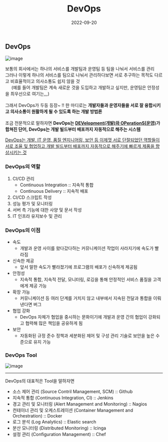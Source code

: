 ﻿---
title: "DevOps"
date: '2022-09-20'
categories: it
toc: true
toc_sticky: true
sidebar:
  nav: docs
---

## DevOps
![image](https://user-images.githubusercontent.com/111679538/191157606-5daa04e9-62df-401b-a15e-383dc6b80b8e.png "DevOps")

보통의 회사에서는 하나의 서비스를 개발팀과 운영팀 등 팀을 나눠서 서비스를 관리 <br/>그러나 이렇게 하나의 서비스를 팀으로 나눠서 관리하다보면 서로 추구하는 목적도 다르고 비효율적이고 의사소통도 쉽지 않을 것<br/>&nbsp;&nbsp;&nbsp;&nbsp; (예를 들어 개발팀은 계속 새로운 것을 도입하고 개발하고 싶지만, 운영팀은 안정성을 최우선으로 여기는,\,\,)<br/><br/>그래서 DevOps가 두둥 등장~ !! 한 마디로는 **개발자들과 운영자들을 서로 잘 융합시키고 의사소통이 원활하게 될 수 있도록 하는 개발 방법론** <br/><br/> 조금 전문적으로 말하자면 **DevOps는 <u>DEVelopment(개발)와 OPerationS(운영)</u>가 합쳐진 단어, DevOps는 개발 빌드부터 배포까지 자동적으로 해주는 시스템**

<u>DevOps는 개발, IT 운영, 품질 엔지니어링, 보안 등 이제껏 서로 단절되었던 역할들이 서로 조율 및 협업하고 개발 빌드부터 배포까지 자동적으로 해주기에  빠르게 제품을 향상시키는 것</u>

### DevOps의 역할

 1. CI/CD 관리
	 - Continuous Integration :: 지속적 통합
	 - Continuous Delivery :: 지속적 배포
2. CI/CD 스크립트 작성
3. 성능 평가 및 모니터링
4. 서버 측 기능에 대한 사양 및 문서 작성
5.  IT 인프라 유지보수 및 관리

### DevOps의 이점

 - 속도
	 - 개발과 운영 사이를 왔다갔다하는 커뮤니케이션 작업이 사라지기에 속도가 빨라짐
 - 신속한 제공
	 - 앞서 말한 속도가 빨라졌기에 프로그램의 배포가 신속하게 제공됨
 - 안정성
	 - 지속적 통합, 지속적 전달, 모니터링, 로깅을 통해 안정적인 서비스 품질을 고객에게 제공 가능
 - 확장 가능
	 - 커뮤니케이션 등 여러 단계를 거치지 않고 내부에서 지속된 전달과 통합을 이뤄낸다면 버그
 - 협업 강화
	 - DevOps 자체가 협업을 중시하는 문화이기에 개발과 운영 간의 협업이 강화되고 협력해 많은 책임을 공유하게 됨
 - 보안
	 - 자동화된 규정 준수 정책과 세분화된 제어 및 구성 관리 기술로 보안을 높은 수준으로 유지 가능

### DevOps Tool

![image](https://user-images.githubusercontent.com/111679538/191149198-b2940070-dd5f-4da1-bcec-f7b8080f6fab.png "DevOps Tool")
___

DevOps의 대표적은 Tool을 말하자면

 - 소스 제어 관리 (Source Contril Management, SCM) :: Github
 - 지속적 통합 (Continuous Integration, CI) :: Jenkins
 - 경고 관리 및 모니터링 (Alert Management and Monitoring) :: Nagios
 - 컨테이너 관리 및 오케스트레이션 (Container Management and Orchestration) :: Docker
 - 로그 분석 (Log Analytics) :: Elastic search
 - 분산 모니터링 (Distributed Monitoring) :: Icinga
 - 설정 관리 (Configuration Management) :: Chef
 
 

